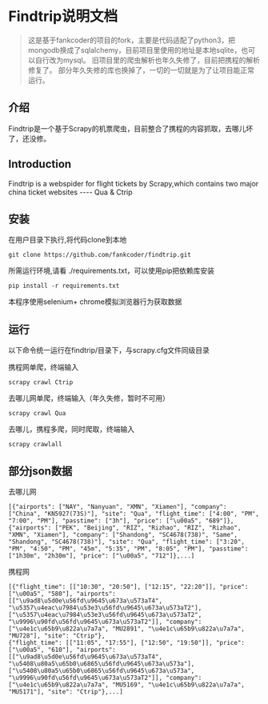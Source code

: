 # Findtrip说明文档

> 这是基于fankcoder的项目的fork，主要是代码适配了python3，把mongodb换成了sqlalchemy，目前项目里使用的地址是本地sqlite，也可以自行改为mysql。
旧项目里的爬虫解析也年久失修了，目前把携程的解析修复了。
部分年久失修的库也换掉了，一切的一切就是为了让项目能正常运行。

## 介绍
Findtrip是一个基于Scrapy的机票爬虫，目前整合了携程的内容抓取，去哪儿坏了，还没修。

## Introduction
Findtrip is a webspider for flight tickets by Scrapy,which contains two major china ticket websites ---- Qua & Ctrip


## 安装
在用户目录下执行,将代码clone到本地
```
git clone https://github.com/fankcoder/findtrip.git
```

所需运行环境,请看 ./requirements.txt，可以使用pip把依赖库安装

```
pip install -r requirements.txt
```

本程序使用selenium+ chrome模拟浏览器行为获取数据

## 运行
以下命令统一运行在findtrip/目录下，与scrapy.cfg文件同级目录

携程网单爬，终端输入
```
scrapy crawl Ctrip
```


去哪儿网单爬，终端输入（年久失修，暂时不可用）
```
scrapy crawl Qua
```

去哪儿，携程多爬，同时爬取，终端输入
```
scrapy crawlall
```

## 部分json数据
去哪儿网
```
[{"airports": ["NAY", "Nanyuan", "XMN", "Xiamen"], "company": ["China", "KN5927(73S)"], "site": "Qua", "flight_time": ["4:00", "PM", "7:00", "PM"], "passtime": ["3h"], "price": ["\u00a5", "689"]},
{"airports": ["PEK", "Beijing", "RIZ", "Rizhao", "RIZ", "Rizhao", "XMN", "Xiamen"], "company": ["Shandong", "SC4678(738)", "Same", "Shandong", "SC4678(738)"], "site": "Qua", "flight_time": ["3:20", "PM", "4:50", "PM", "45m", "5:35", "PM", "8:05", "PM"], "passtime": ["1h30m", "2h30m"], "price": ["\u00a5", "712"]},...]

```
携程网
```
[{"flight_time": [["10:30", "20:50"], ["12:15", "22:20"]], "price": ["\u00a5", "580"], "airports": [["\u9ad8\u5d0e\u56fd\u9645\u673a\u573aT4", "\u5357\u4eac\u7984\u53e3\u56fd\u9645\u673a\u573aT2"], ["\u5357\u4eac\u7984\u53e3\u56fd\u9645\u673a\u573aT2", "\u9996\u90fd\u56fd\u9645\u673a\u573aT2"]], "company": ["\u4e1c\u65b9\u822a\u7a7a", "MU2891", "\u4e1c\u65b9\u822a\u7a7a", "MU728"], "site": "Ctrip"},
{"flight_time": [["11:05", "17:55"], ["12:50", "19:50"]], "price": ["\u00a5", "610"], "airports": [["\u9ad8\u5d0e\u56fd\u9645\u673a\u573aT4", "\u5408\u80a5\u65b0\u6865\u56fd\u9645\u673a\u573a"], ["\u5408\u80a5\u65b0\u6865\u56fd\u9645\u673a\u573a", "\u9996\u90fd\u56fd\u9645\u673a\u573aT2"]], "company": ["\u4e1c\u65b9\u822a\u7a7a", "MU5169", "\u4e1c\u65b9\u822a\u7a7a", "MU5171"], "site": "Ctrip"},...]
```
